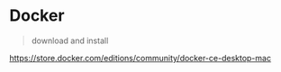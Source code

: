 # Docker

> download and install

https://store.docker.com/editions/community/docker-ce-desktop-mac
